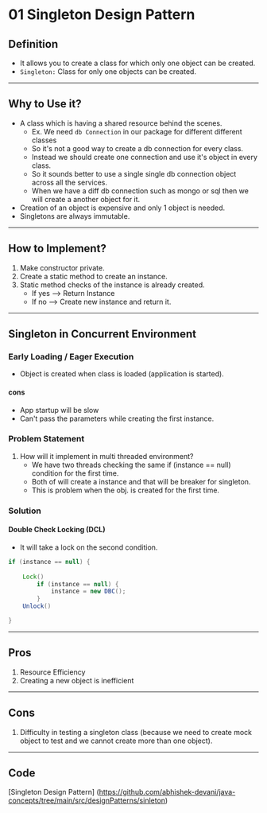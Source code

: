 # 01 Singleton Design Pattern

## Definition

- It allows you to create a class for which only one object can be created.
- `Singleton:` Class for only one objects can be created.

---
## Why to Use it?

- A class which is having a shared resource behind the scenes.
    - Ex. We need `db Connection` in our package for different different classes
    - So it's not a good way to create a db connection for every class.
    - Instead we should create one connection and use it's object in every class.
    - So it sounds better to use a single single db connection object across all the services.
    - When we have a diff db connection such as mongo or sql then we will create a another object for it.
- Creation of an object is expensive and only 1 object is needed.
- Singletons are always immutable.

---
## How to Implement?

1. Make constructor private.
2. Create a static method to create an instance.
3. Static method checks of the instance is already created.
    - If yes --> Return Instance
    - If no --> Create new instance and return it.

---
## Singleton in Concurrent Environment

### Early Loading / Eager Execution

- Object is created when class is loaded (application is started).

#### cons
- App startup will be slow
- Can't pass the parameters while creating the first instance.

### Problem Statement

1. How will it implement in multi threaded environment?
    - We have two threads checking the same if (instance == null) condition for the first time.
    - Both of will create a instance and that will be breaker for singleton.
    - This is problem when the obj. is created for the first time.

### Solution

#### Double Check Locking (DCL)
- It will take a lock on the second condition.

```java
if (instance == null) {
    
    Lock()
        if (instance == null) {
            instance = new DBC();
        }
    Unlock()

}
```

---
## Pros

1. Resource Efficiency
2. Creating a new object is inefficient

---
## Cons

1. Difficulty in testing a singleton class (because we need to create mock object to test and we cannot create more than one object).

---
## Code

[Singleton Design Pattern] (https://github.com/abhishek-devani/java-concepts/tree/main/src/designPatterns/sinleton)